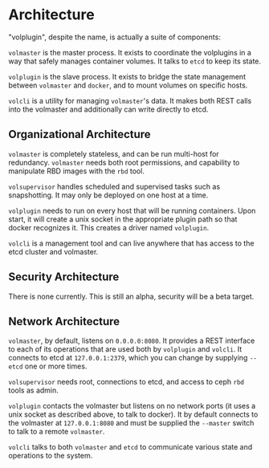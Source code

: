 # Architecture

"volplugin", despite the name, is actually a suite of components:

`volmaster` is the master process. It exists to coordinate the volplugins in a
way that safely manages container volumes. It talks to `etcd` to keep its
state.

`volplugin` is the slave process. It exists to bridge the state management
between `volmaster` and `docker`, and to mount volumes on specific hosts.

`volcli` is a utility for managing `volmaster`'s data. It makes both REST calls
into the volmaster and additionally can write directly to etcd.

## Organizational Architecture

`volmaster` is completely stateless, and can be run multi-host for redundancy.
`volmaster` needs both root permissions, and capability to manipulate RBD
images with the `rbd` tool.

`volsupervisor` handles scheduled and supervised tasks such as snapshotting. It
may only be deployed on one host at a time.

`volplugin` needs to run on every host that will be running containers. Upon
start, it will create a unix socket in the appropriate plugin path so that
docker recognizes it. This creates a driver named `volplugin`.

`volcli` is a management tool and can live anywhere that has access to the etcd
cluster and volmaster.

## Security Architecture

There is none currently. This is still an alpha, security will be a beta
target.

## Network Architecture

`volmaster`, by default, listens on `0.0.0.0:8080`. It provides a REST
interface to each of its operations that are used both by `volplugin` and
`volcli`. It connects to etcd at `127.0.0.1:2379`, which you can change by
supplying `--etcd` one or more times.

`volsupervisor` needs root, connections to etcd, and access to ceph `rbd` tools
as admin.

`volplugin` contacts the volmaster but listens on no network ports (it uses a
unix socket as described above, to talk to docker). It by default connects to
the volmaster at `127.0.0.1:8080` and must be supplied the `--master` switch to
talk to a remote `volmaster`.

`volcli` talks to both `volmaster` and `etcd` to communicate various state and
operations to the system.
